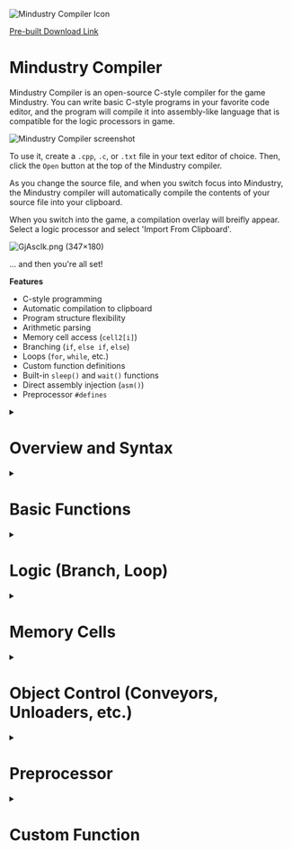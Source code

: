 ![Mindustry Compiler Icon](https://i.imgur.com/xW0zxYJ.png)

[Pre-built Download Link](https://drive.google.com/file/d/19FnpmbfQjmygNILdxbs0cxcK3vB5If4_/view?usp=sharing)

# Mindustry Compiler

Mindustry Compiler is an open-source C-style compiler for the game Mindustry. You can write basic C-style programs in your favorite code editor, and the program will compile it into assembly-like language that is compatible for the logic processors in game.

![Mindustry Compiler screenshot](https://i.imgur.com/5J60pUm.png)

To use it, create a `.cpp`, `.c`, or `.txt` file in your text editor of choice. Then, click the `Open` button at the top of the Mindustry compiler.

As you change the source file, and when you switch focus into Mindustry, the Mindustry compiler will automatically compile the contents of your source file into your clipboard.

When you switch into the game, a compilation overlay will breifly appear. Select a logic processor and select 'Import From Clipboard'.

![GjAscIk.png (347×180)](https://i.imgur.com/GjAscIk.png)

... and then you're all set!

__Features__
* C-style programming
* Automatic compilation to clipboard
* Program structure flexibility
* Arithmetic parsing
* Memory cell access (`cell2[i]`)
* Branching (`if`, `else if`, `else`)
* Loops (`for`, `while`, etc.)
* Custom function definitions
* Built-in `sleep()` and `wait()` functions
* Direct assembly injection (`asm()`)
* Preprocessor `#defines`


<!-- MMMMMMMMMMMMMMMMMMMMMMMMMMMMMMMMMMMMMMMMMMMMMMMMMMMMMM //-->
<!-- MMMMMMMMMMMMMMMMMMMMMMMMMMMMMMMMMMMMMMMMMMMMMMMMMMMMMM //-->

<details>
	<summary>
		<h1>Overview and Syntax</h1>
	</summary>

<h3>Program Structure</h3>
	
--------------------------------------------------

	
Compiled programs can use either a basic one-shot script structure, or an advanced `main` loop, which separates initialization from the body of the program.
	
> <b>Basic Script</b>: The program is run from beginning to end, then restarts (all variable values are lost).
	
> <b>Advanced Script</b>: Code outside `main` is run once. Then, the main loop repeats indefinitely (variable values are kept).
	
<b>Basic Structure Example</b>
	
```c
// This is a simple program
conveyor1.enabled = false;
sleep(2);
conveyor1.enabled = true;
sleep(1);
```

<b>Advanced Structure Example</b>
	
```c
// Initialization (outside main runs on start)
i = 0;

// Main function (loops forever)
void main()
{
	i++;
	println(i);
	sleep(1);
}
```


<h3>Typenames</h3>
	
--------------------------------------------------
	
Typenames are ignored.
	
```c
// Type names do not matter (left in for C-style compatibility)
static const volatile int number = "hello world";
println(number);
// prints 'hello world'

// Python style-compatible (assign, no declare/typename)
myStr = "hello";
```
	
<h3>Return</h3>

--------------------------------------------------

Return either exits a custom function, or ends program execution (if elsewhere, eg. inside `main()` )
```c
void myFunction()
{
	return i + 55;
}

// Initialize code
int i = 5;

// Main loop
void main()
{
	print(myFunction());
	
	// Restart program (equivalent to 'end')
	return;
}
```
	
</details>






<!-- MMMMMMMMMMMMMMMMMMMMMMMMMMMMMMMMMMMMMMMMMMMMMMMMMMMMMM //-->
<!-- MMMMMMMMMMMMMMMMMMMMMMMMMMMMMMMMMMMMMMMMMMMMMMMMMMMMMM //-->
<details>
	<summary>
		<h1>Basic Functions</h1>
	</summary>


### print(_value_, _value2_, _value3_, ...)
### println(print(_value_, _value2_, _value3_, ...)
### printflush( _target (optional)_ )

> __Note:__ If a `print` command is compiled, the compiler will automatically append a `printflush` to the end of the program/end of `main()` to _message1_. You can still call the function directly though.
```c
// Appends a value to the print output (optionally with a line end)

print("Right now, ");
println("'x' is currently equal to ", x);
printflush(message2);
sleep(2);
print("all done");

// Output: "Right now, 'x' is currently equal to 5" to messageblock 2
// Then, 2 seconds later, "all done". The compiler will automatically flush the message to message block 1.
```

### Wait
> wait(_condition_)
```c
// Stop program execution until a condition is met.
  
println("Container is full!");
  
// Pause until container is empty ...
wait(container1.totalItems < 25);
println("... but now its empty.");

// Pause until container is full ...  
wait(container1.totalItems > 275);
println("... aaaand its full again.");
```
### Sleep
> sleep(_seconds_)
```c
// Stop program execution for a number of seconds.

// Sleep for 3 seconds
sleep(3);

// Sleep for 1.25 seconds
x = 1.25;
sleep(x);
```
### asm
```c
// Add assembly instructions directly using 'asm()'

// Print 'hello world' to 'message3'
asm(print "hello world");
asm(printflush message3);

// Turns conveyor1 off
asm(control enabled conveyor1 0);
```
	
# Math Functions

```c
// Add, subtract, parenthesis, exponent
result = a + (b - d) * 2^3;
result += 1;
result *= 2;
result /= 7.5;

// Modulo-division
result = (x + 4) % 25;

// Trig functions
result = (sin(x) * cos(y)) / tan(z);

// Floor/Ceil (outputs '2' and '4')
result = ceil(2.1)
result = floor(4.9);

// Min/max functions
x = min(1, 2);
z = max(3, 100000);

```

</details>

	
<!-- MMMMMMMMMMMMMMMMMMMMMMMMMMMMMMMMMMMMMMMMMMMMMMMMMMMMMM //-->
<!-- MMMMMMMMMMMMMMMMMMMMMMMMMMMMMMMMMMMMMMMMMMMMMMMMMMMMMM //-->
<details>
	<summary>
		<h1>Logic (Branch, Loop)</h1>
	</summary>
	
### If /Else-if/Else
```c
// Standard if/else-if/else logic.
if (a == 25)
{
	i++;
	println("a equals", 25);
}
else if(b < c - d && e == 2.71)
	println("something else is happening here");

else
{
	i = 0;
	println("else block. i now = ", 0);
}
```
	     
	     
### While/Do-While Loop

```c
// While loop
while (conveyor1.totalItems == 0)
{
	i++;
}


// Do-while loop
do
{
	x += 3;
	println("x ain't 75");
	printflush();
} while (x != 75);
```
	    
### For Loop
> __Note:__ typenames (eg. `int i`) are ignored by compiler (left in for C-style compatibility)
```c
// Counts from 0 -> max - 1
for (int i = 0; i < max; i++)
{
	println("Current value: ", i);
}
```

</details>


	
<!-- MMMMMMMMMMMMMMMMMMMMMMMMMMMMMMMMMMMMMMMMMMMMMMMMMMMMMM //-->
<!-- MMMMMMMMMMMMMMMMMMMMMMMMMMMMMMMMMMMMMMMMMMMMMMMMMMMMMM //-->
<details>
	<summary>
		<h1>Memory Cells</h1>
	</summary>
	
```c
// Read/write to memory using standard array notation.
// If a cell # is not specified, default is 'cell 1'

// Write '10' to cell at index '0'...
cell[3] = 10;

// Add into cell 4 (index 'x + 2') whatever cell 6 has at index '31'
cell4[x + 2] += cell6[31];

// Fill cell-5 up with numbers 0 -> 9 ...
for (int i = 0; i < 10; i++)
{
	cell[5] = i;
}
```

</details>


	
<!-- MMMMMMMMMMMMMMMMMMMMMMMMMMMMMMMMMMMMMMMMMMMMMMMMMMMMMM //-->
<!-- MMMMMMMMMMMMMMMMMMMMMMMMMMMMMMMMMMMMMMMMMMMMMMMMMMMMMM //-->
<details>
	<summary>
		<h1>Object Control (Conveyors, Unloaders, etc.)</h1>
	</summary>

```c
// Get or set properties objects using dot-properties.
// (equivalent to 'control/sensor' commands)

// Turn conveyors/buildings on or off
conveyor1.enabled = false;
driver3.enabled = x > 3 && y - 2 == 1;
	
// Wait for 'vault1' to get some copper ...
wait (vault1.copper >= 25);

// Set the 'type' of an unloader ('type' auto-remaps to 'config')
unloader1.type = @copper;
unloader2.config = @titanium

// print the amount of silicon in 'vault1' ...
println(vault1.silicon);
	
if (vault1.totalItems < 5)
	println("your vault is empty bruh");
```
			  
</details>
			  
			  
<!-- MMMMMMMMMMMMMMMMMMMMMMMMMMMMMMMMMMMMMMMMMMMMMMMMMMMMMM //-->
<!-- MMMMMMMMMMMMMMMMMMMMMMMMMMMMMMMMMMMMMMMMMMMMMMMMMMMMMM //-->
<details>
	<summary>
		<h1>Preprocessor</h1>
	</summary>
	
```c
// C-style preprocessor defines (primative implementation)

// Tell compiler to replace 'Q' with 'cell[35 + x]'
#define Q cell[35 + x]

x = 2;
Q = 3 * x;
println(cell[35 + x]);
// prints '6';
	
// Redefine 'Q' ...
#define Q println("hello world")
Q;

// Undefine 'Q' ...
#undef Q

// Define a preprocessor function 'SHOW()'
#define SHOW(OBJ, RES) println("Amount of ", RES, " = ", OBJ.RES)
SHOW(conveyor1, silicon);
```
</details>
	
	
<!-- MMMMMMMMMMMMMMMMMMMMMMMMMMMMMMMMMMMMMMMMMMMMMMMMMMMMMM //-->
<!-- MMMMMMMMMMMMMMMMMMMMMMMMMMMMMMMMMMMMMMMMMMMMMMMMMMMMMM //-->
<details>
	<summary>
		<h1>Custom Function</h1>
	</summary>

### Main function
The main loop of the funciton. Loops forever. Calling `return` in main will 'end' the program, starting it over (re-initialize).

## Custom function definitions
```c
// Custom function declaration
void doCustomThing(number, string)
{
	// Print the string and double the number
	number *= multiplier;
	println(string, ": ", number);

	// Return the multiplied number
	return number;
}

// Main loop
void main()
{
	// Set multiplier (vars inside custom function*)
	multiplier = 50;
	result = doCustomThing(4, "A string");
	println(result);
	// prints '200'
}
```

### Note on functions:
* Functions can call `return` to exit the function, or `return x` to return a value out of the funciton.
  ___Note__: the returned value is undefined in functions that do not return._
```c
void returnNoting()
{
	return;
}

int returnANumber()
{
	return 100;
}
```
* Pre-defined variables with the same name as parameters are saved. Defining a variable `num` in the main loop, then calling a function with a parameter named `num` will _not_ overwrite the main function's version. However, any variables that do not share names with a parameter are modifiable.
	
```c
// Funciton with parameter named 'num'
void doThing(num)
{
	num = 42;
	
	// Print 'doThing's version of 'num'
	println(num);  // prints '42'
}

// Main loop
void main()
{
	// Set 'main's variable 'num' to 5 ...
	num = 5;
	doThing(num);
	
	// Print 'main's version of num
	println(num); // prints '5'
}
```

* Functions calls are ___not recursive___ compatible. That is to say, calling a custom function from inside another function is not supported (yet). This is planned to be added.
```c
void first()
{
	println("first");
}

void second()
{
	// Calling first will get stuck
	first();
	println("second");
}

second();
println("done");
```
	
</details>

